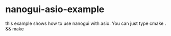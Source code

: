 # nanogui-asio-example

this example shows how to use nanogui with asio. 
You can just type 
 cmake . && make 
